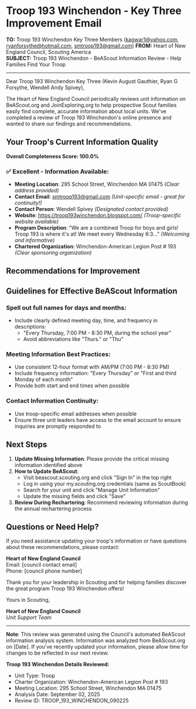 # Troop 193 Winchendon - Key Three Improvement Email

**TO:** Troop 193 Winchendon Key Three Members (kagwar1@yahoo.com, ryanforsythe@hotmail.com, smtroop193@gmail.com)
**FROM:** Heart of New England Council, Scouting America  
**SUBJECT:** Troop 193 Winchendon - BeAScout Information Review - Help Families Find Your Troop  

---

Dear Troop 193 Winchendon Key Three (Kevin August Gauthier, Ryan G Forsythe, Wendell Andy Spivey),

The Heart of New England Council periodically reviews unit information on BeAScout.org and JoinExploring.org to help prospective Scout families easily find complete, accurate information about local units. We've completed a review of Troop 193 Winchendon's online presence and wanted to share our findings and recommendations.

## Your Troop's Current Information Quality

**Overall Completeness Score: 100.0%**



### ✅ **Excellent - Information Available:**
- **Meeting Location**: 295 School Street, Winchendon MA 01475 *(Clear address provided)*
- **Contact Email**: smtroop193@gmail.com *(Unit-specific email - great for continuity!)*
- **Contact Person**: Wendell Spivey *(Designated contact provided)*
- **Website**: https://troop193winchendon.blogspot.com/ *(Troop-specific website available)*
- **Program Description**: "We are a combined Troop for boys and girls! Troop 193 is where it's at!  We meet every Wednesday 6:3..." *(Welcoming and informative)*
- **Chartered Organization**: Winchendon-American Legion Post # 193 *(Clear sponsoring organization)*

## Recommendations for Improvement



## Guidelines for Effective BeAScout Information

### **Spell out full names for days and months:**
- Include clearly defined meeting day, time, and frequency in descriptions:
  - "Every Thursday, 7:00 PM - 8:30 PM, during the school year"
  - Avoid abbreviations like "Thurs." or "Thu"

### **Meeting Information Best Practices:**
- Use consistent 12-hour format with AM/PM (7:00 PM - 8:30 PM)
- Include frequency information: "Every Thursday" or "First and third Monday of each month"
- Provide both start and end times when possible

### **Contact Information Continuity:**
- Use troop-specific email addresses when possible
- Ensure three unit leaders have access to the email account to ensure inquiries are promptly responded to

## Next Steps

1. **Update Missing Information**: Please provide the critical missing information identified above
2. **How to Update BeAScout**: 
   - Visit beascout.scouting.org and click "Sign In" in the top right
   - Log in using your my.scouting.org credentials (same as ScoutBook)
   - Search for your unit and click "Manage Unit Information"
   - Update the missing fields and click "Save"
3. **Review During Rechartering**: Recommend reviewing information during the annual rechartering process

## Questions or Need Help?

If you need assistance updating your troop's information or have questions about these recommendations, please contact:

**Heart of New England Council**  
Email: [council contact email]  
Phone: [council phone number]

Thank you for your leadership in Scouting and for helping families discover the great program Troop 193 Winchendon offers!

Yours in Scouting,

**Heart of New England Council**  
*Unit Support Team*

---

**Note**: This review was generated using the Council's automated BeAScout information analysis system. Information was analyzed from BeAScout.org on [Date]. If you've recently updated your information, please allow time for changes to be reflected in our next review.

**Troop 193 Winchendon Details Reviewed:**
- Unit Type: Troop
- Charter Organization: Winchendon-American Legion Post # 193  
- Meeting Location: 295 School Street, Winchendon MA 01475
- Analysis Date: September 02, 2025
- Review ID: TROOP_193_WINCHENDON_090225